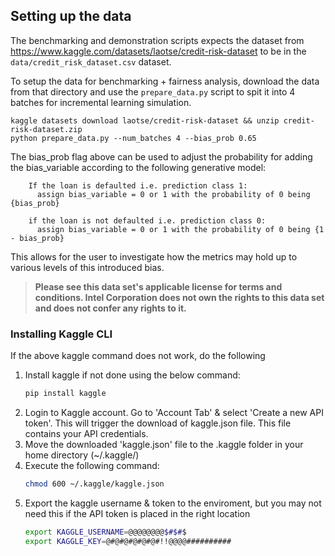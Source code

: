 ## Setting up the data

The benchmarking and demonstration scripts expects the dataset 
from https://www.kaggle.com/datasets/laotse/credit-risk-dataset to be in the `data/credit_risk_dataset.csv` dataset.

To setup the data for benchmarking + fairness analysis, download the data from that directory and use the `prepare_data.py` script to spit it into 4 batches for incremental learning simulation.


```shell
kaggle datasets download laotse/credit-risk-dataset && unzip credit-risk-dataset.zip
python prepare_data.py --num_batches 4 --bias_prob 0.65
```

The bias_prob flag above can be used to adjust the probability for adding the bias_variable according to the following generative model:

```
    If the loan is defaulted i.e. prediction class 1:
      assign bias_variable = 0 or 1 with the probability of 0 being {bias_prob}

    if the loan is not defaulted i.e. prediction class 0:
      assign bias_variable = 0 or 1 with the probability of 0 being {1 - bias_prob}
```

This allows for the user to investigate how the metrics may hold up to various levels of this introduced bias.

> **Please see this data set's applicable license for terms and conditions. Intel Corporation does not own the rights to this data set and does not confer any rights to it.**

### Installing Kaggle CLI

If the above kaggle command does not work, do the following

1) Install kaggle if not done using the below command:  
    ```bash
    pip install kaggle
    ```
2) Login to Kaggle account. Go to 'Account Tab' & select 'Create a new API token'. This will trigger the download of kaggle.json file. This file contains your API credentials.
3) Move the downloaded 'kaggle.json' file to the .kaggle folder in your home directory (~/.kaggle/)
4) Execute the following command:
    ```bash
    chmod 600 ~/.kaggle/kaggle.json
    ```
5) Export the kaggle username & token to the enviroment, but you may not need this if the API token is placed in the right location
    ```bash
    export KAGGLE_USERNAME=@@@@@@@@$#$#$
    export KAGGLE_KEY=@#@#@#@#@#@#!!@@@@##########
    ```